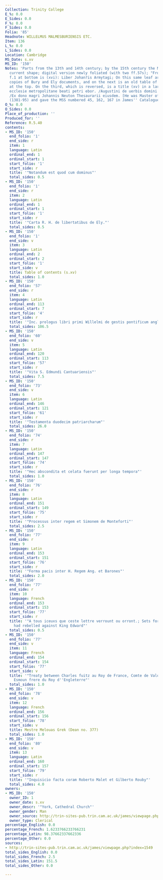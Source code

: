 ```yaml
---
Collection: Trinity College
E_%: 0.0
E_Sides: 0.0
F_%: 0.0
F_Sides: 0.0
Folia: '85'
Headnote: WILLELMUS MALMESBURIENSIS ETC.
Item: 136
L_%: 0.0
L_Sides: 0.0
Location: Cambridge
MS_Date: s.xv
MS_ID: '150'
Notes: 'Parts from the 13th and 14th century; by the 15th century the MS was in its
  current shape; digital version newly foliated (with two ff.57s); "From York? On
  f.1 at bottom is (xvi): Liber Johan?is Armytagi; On this same leaf are xvth cent.
  copies of Bury and Ely documents, and on the next is an old table of contents cut
  at the top. On the third, which is reversed, is a title (xv) in a large hand: liber
  ecclesie metropolitane beati petri ebor. /Augustini de uerbis domini et apostoli.
  /Ex dono magri Johannis Neuton Thesaurarii eiusdem. [He was Master of Peterhouse
  (1381-95) and gave the MSS numbered 45, 162, 167 in James'' Catalogue to the College.]"'
O_%: 0.0
O_Sides: 0.0
Place_of_production: ''
Produced_for: ''
Reference: R.5.40
contents:
- MS_ID: '150'
  end_folio: '1'
  end_side: r
  item: 1
  language: Latin
  ordinal_end: 1
  ordinal_start: 1
  start_folio: '1'
  start_side: r
  title: '"Notandum est quod cum dominus"'
  total_sides: 0.5
- MS_ID: '150'
  end_folio: '1'
  end_side: r
  item: 2
  language: Latin
  ordinal_end: 1
  ordinal_start: 1
  start_folio: '1'
  start_side: r
  title: '"Carta R. H. de libertatibus de Ely."'
  total_sides: 0.5
- MS_ID: '150'
  end_folio: '1'
  end_side: v
  item: 3
  language: Latin
  ordinal_end: 2
  ordinal_start: 2
  start_folio: '1'
  start_side: v
  title: Table of contents (s.xv)
  total_sides: 1.0
- MS_ID: '150'
  end_folio: '57'
  end_side: r
  item: 4
  language: Latin
  ordinal_end: 113
  ordinal_start: 7
  start_folio: '4'
  start_side: r
  title: '"Inc. prologus libri primi Willelmi de gestis pontificum anglorum"'
  total_sides: 106.5
- MS_ID: '150'
  end_folio: '60'
  end_side: v
  item: 5
  language: Latin
  ordinal_end: 120
  ordinal_start: 113
  start_folio: '57'
  start_side: r
  title: '"Vita S. Edmundi Cantuariensis"'
  total_sides: 7.5
- MS_ID: '150'
  end_folio: '73'
  end_side: v
  item: 6
  language: Latin
  ordinal_end: 146
  ordinal_start: 121
  start_folio: '61'
  start_side: r
  title: '"Testamenta duodecim patriarcharum"'
  total_sides: 26.0
- MS_ID: '150'
  end_folio: '74'
  end_side: r
  item: 7
  language: Latin
  ordinal_end: 147
  ordinal_start: 147
  start_folio: '74'
  start_side: r
  title: '"Hec abscondita et celata fuerunt per longa tempora"'
  total_sides: 1.0
- MS_ID: '150'
  end_folio: '76'
  end_side: r
  item: 8
  language: Latin
  ordinal_end: 151
  ordinal_start: 149
  start_folio: '75'
  start_side: r
  title: '"Processus inter regem et Simonem de Monteforti"'
  total_sides: 2.5
- MS_ID: '150'
  end_folio: '77'
  end_side: r
  item: 9
  language: Latin
  ordinal_end: 153
  ordinal_start: 151
  start_folio: '76'
  start_side: r
  title: '"Forma pacis inter H. Regem Ang. et Barones"'
  total_sides: 2.0
- MS_ID: '150'
  end_folio: '77'
  end_side: r
  item: 10
  language: French
  ordinal_end: 153
  ordinal_start: 153
  start_folio: '77'
  start_side: r
  title: '"A tous iceuxs que ceste lettre verrount ou orront.; Sets forth that he
    had rebelled against King Edward"'
  total_sides: 0.5
- MS_ID: '150'
  end_folio: '77'
  end_side: v
  item: 11
  language: French
  ordinal_end: 154
  ordinal_start: 154
  start_folio: '77'
  start_side: v
  title: '"Treaty between Charles fuitz au Roy de France, Comte de Valoys etc. and
    Esmoun frere du Roy d''Engleterre"'
  total_sides: 1.0
- MS_ID: '150'
  end_folio: '78'
  end_side: v
  item: 12
  language: French
  ordinal_end: 156
  ordinal_start: 156
  start_folio: '78'
  start_side: v
  title: Mestre Melouas Grek (Dean no. 377)
  total_sides: 1.0
- MS_ID: '150'
  end_folio: '80'
  end_side: v
  item: 13
  language: Latin
  ordinal_end: 160
  ordinal_start: 157
  start_folio: '79'
  start_side: r
  title: '"Inquisicio facta coram Roberto Malet et Gilberto Rouby"'
  total_sides: 4.0
owners:
- MS_ID: '150'
  owner_ID: 1
  owner_date: s.xv
  owner_descr: '"York, Cathedral Church"'
  owner_gender: Man
  owner_source: http://trin-sites-pub.trin.cam.ac.uk/james/viewpage.php?index=981
  owner_type: Clerical
percentage_English: 0.0
percentage_French: 1.6233766233766231
percentage_Latin: 98.37662337662336
percentage_Other: 0.0
sources:
- http://trin-sites-pub.trin.cam.ac.uk/james/viewpage.php?index=1549
total_sides_English: 0.0
total_sides_French: 2.5
total_sides_Latin: 151.5
total_sides_Other: 0.0

---
```

